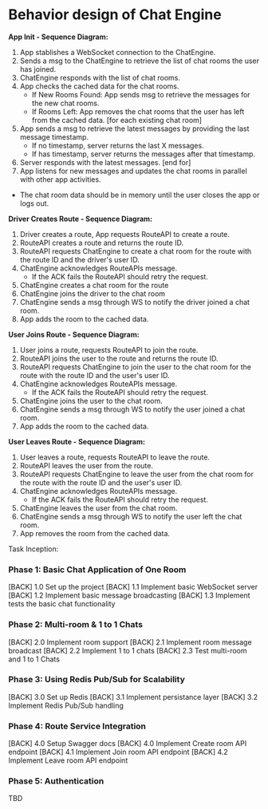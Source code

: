 # Behavior design of Chat Engine

**App Init - Sequence Diagram:**
1. App stablishes a WebSocket connection to the ChatEngine.
2. Sends a msg to the ChatEngine to retrieve the list of chat rooms the user has joined.
3. ChatEngine responds with the list of chat rooms.
4. App checks the cached data for the chat rooms.
    - If New Rooms Found: App sends msg to retrieve the messages for the new chat rooms.
    - If Rooms Left: App removes the chat rooms that the user has left from the cached data.
[for each existing chat room]
5. App sends a msg to retrieve the latest messages by providing the last message timestamp.
    - If no timestamp, server returns the last X messages.
    - If has timestamp, server returns the messages after that timestamp.
6. Server responds with the latest messages.
[end for]
7. App listens for new messages and updates the chat rooms in parallel with other app activities.

* The chat room data should be in memory until the user closes the app or logs out.

**Driver Creates Route - Sequence Diagram:**
1. Driver creates a route, App requests RouteAPI to create a route.
2. RouteAPI creates a route and returns the route ID.
3. RouteAPI requests ChatEngine to create a chat room for the route with the route ID and the driver's user ID.
4. ChatEngine acknowledges RouteAPIs message.
    - If the ACK fails the RouteAPI should retry the request.
6. ChatEngine creates a chat room for the route
7. ChatEngine joins the driver to the chat room 
8. ChatEngine sends a msg through WS to notify the driver joined a chat room.
9. App adds the room to the cached data.

**User Joins Route - Sequence Diagram:**
1. User joins a route, requests RouteAPI to join the route.
2. RouteAPI joins the user to the route and returns the route ID.
3. RouteAPI requests ChatEngine to join the user to the chat room for the route with the route ID and the user's user ID.
4. ChatEngine acknowledges RouteAPIs message.
    - If the ACK fails the RouteAPI should retry the request.
5. ChatEngine joins the user to the chat room.
6. ChatEngine sends a msg through WS to notify the user joined a chat room.
7. App adds the room to the cached data.

**User Leaves Route - Sequence Diagram:**
1. User leaves a route, requests RouteAPI to leave the route.
2. RouteAPI leaves the user from the route.
3. RouteAPI requests ChatEngine to leave the user from the chat room for the route with the route ID and the user's user ID.
4. ChatEngine acknowledges RouteAPIs message.
    - If the ACK fails the RouteAPI should retry the request.
5. ChatEngine leaves the user from the chat room.
6. ChatEngine sends a msg through WS to notify the user left the chat room.
7. App removes the room from the cached data.

Task Inception:

### Phase 1: Basic Chat Application of One Room
[BACK] 1.0 Set up the project
[BACK] 1.1 Implement basic WebSocket server
[BACK] 1.2 Implement basic message broadcasting
[BACK] 1.3 Implement tests the basic chat functionality

### Phase 2: Multi-room & 1 to 1 Chats
[BACK] 2.0 Implement room support
[BACK] 2.1 Implement room message broadcast
[BACK] 2.2 Implement 1 to 1 chats
[BACK] 2.3 Test multi-room and 1 to 1 Chats

### Phase 3: Using Redis Pub/Sub for Scalability
[BACK] 3.0 Set up Redis
[BACK] 3.1 Implement persistance layer
[BACK] 3.2 Implement Redis Pub/Sub handling

### Phase 4: Route Service Integration
[BACK] 4.0 Setup Swagger docs
[BACK] 4.0 Implement Create room API endpoint
[BACK] 4.1 Implement Join room API endpoint
[BACK] 4.2 Implement Leave room API endpoint

### Phase 5: Authentication
TBD 
